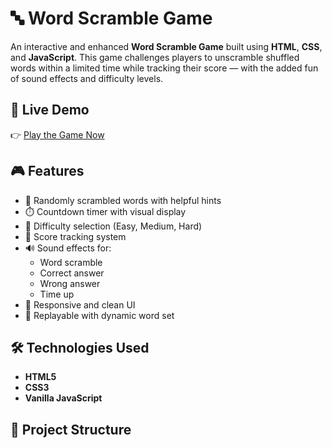 # 🔤 Word Scramble Game

An interactive and enhanced **Word Scramble Game** built using **HTML**, **CSS**, and **JavaScript**. This game challenges players to unscramble shuffled words within a limited time while tracking their score — with the added fun of sound effects and difficulty levels.

## 🚀 Live Demo

👉 [Play the Game Now](https://gayatrixc.github.io/javascript_project/)

## 🎮 Features

- 🧠 Randomly scrambled words with helpful hints
- ⏱️ Countdown timer with visual display
- 🧩 Difficulty selection (Easy, Medium, Hard)
- 🧮 Score tracking system
- 🔊 Sound effects for:
  - Word scramble
  - Correct answer
  - Wrong answer
  - Time up
- 📱 Responsive and clean UI
- 🎯 Replayable with dynamic word set

## 🛠️ Technologies Used

- **HTML5**
- **CSS3**
- **Vanilla JavaScript**

## 📂 Project Structure

